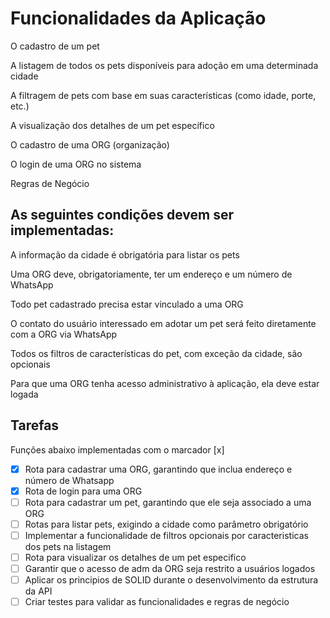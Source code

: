 
# Funcionalidades da Aplicação

O cadastro de um pet

A listagem de todos os pets disponíveis para adoção em uma determinada cidade

A filtragem de pets com base em suas características (como idade, porte, etc.)

A visualização dos detalhes de um pet específico

O cadastro de uma ORG (organização)

O login de uma ORG no sistema

Regras de Negócio

## As seguintes condições devem ser implementadas:

A informação da cidade é obrigatória para listar os pets

Uma ORG deve, obrigatoriamente, ter um endereço e um número de WhatsApp

Todo pet cadastrado precisa estar vinculado a uma ORG

O contato do usuário interessado em adotar um pet será feito diretamente com a ORG via WhatsApp

Todos os filtros de características do pet, com exceção da cidade, são opcionais

Para que uma ORG tenha acesso administrativo à aplicação, ela deve estar logada

## Tarefas

Funções abaixo implementadas com o marcador [x]

- [x] Rota para cadastrar uma ORG, garantindo que inclua endereço e número de Whatsapp
- [x] Rota de login para uma ORG
- [ ] Rota para cadastrar um pet, garantindo que ele seja associado a uma ORG
- [ ] Rotas para listar pets, exigindo a cidade como parâmetro obrigatório
- [ ] Implementar a funcionalidade de filtros opcionais por caracteristicas dos pets na listagem
- [ ] Rota para visualizar os detalhes de um pet especifico
- [ ] Garantir que o acesso de adm da ORG seja restrito a usuários logados
- [ ] Aplicar os principios de SOLID durante o desenvolvimento da estrutura da API
- [ ] Criar testes para validar as funcionalidades e regras de negócio